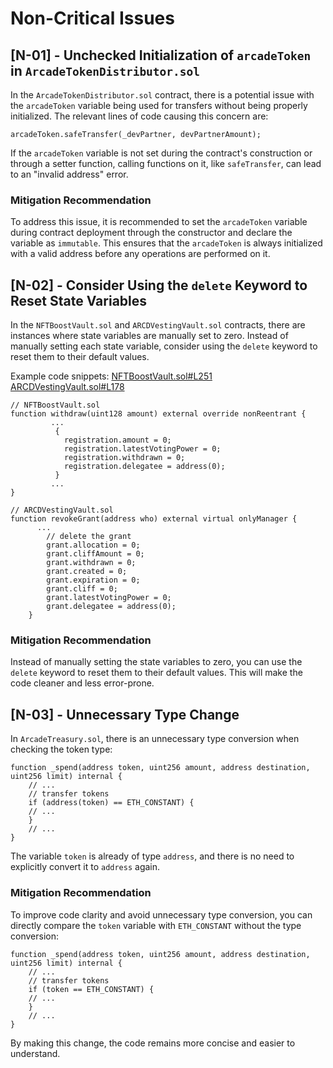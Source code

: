 # Non-Critical Issues

## [N-01] - Unchecked Initialization of `arcadeToken` in `ArcadeTokenDistributor.sol`

In the `ArcadeTokenDistributor.sol` contract, there is a potential issue with the `arcadeToken` variable being used for transfers without being properly initialized. The relevant lines of code causing this concern are:

```solidity
arcadeToken.safeTransfer(_devPartner, devPartnerAmount);
```

If the `arcadeToken` variable is not set during the contract's construction or through a setter function, calling functions on it, like `safeTransfer`, can lead to an "invalid address" error.

### Mitigation Recommendation

To address this issue, it is recommended to set the `arcadeToken` variable during contract deployment through the constructor and declare the variable as `immutable`. This ensures that the `arcadeToken` is always initialized with a valid address before any operations are performed on it.

## [N-02] - Consider Using the `delete` Keyword to Reset State Variables

In the `NFTBoostVault.sol` and `ARCDVestingVault.sol` contracts, there are instances where state variables are manually set to zero. Instead of manually setting each state variable, consider using the `delete` keyword to reset them to their default values.

Example code snippets:
[NFTBoostVault.sol#L251](https://github.com/code-423n4/2023-07-arcade/blob/f8ac4e7c4fdea559b73d9dd5606f618d4e6c73cd/contracts/NFTBoostVault.sol#L251-L254)
[ARCDVestingVault.sol#L178](https://github.com/code-423n4/2023-07-arcade/blob/f8ac4e7c4fdea559b73d9dd5606f618d4e6c73cd/contracts/ARCDVestingVault.sol#L178-L185)

```solidity
// NFTBoostVault.sol
function withdraw(uint128 amount) external override nonReentrant {
         ...
          {
            registration.amount = 0;
            registration.latestVotingPower = 0;
            registration.withdrawn = 0;
            registration.delegatee = address(0);
          }
         ...
}

// ARCDVestingVault.sol
function revokeGrant(address who) external virtual onlyManager {
      ...
        // delete the grant
        grant.allocation = 0;
        grant.cliffAmount = 0;
        grant.withdrawn = 0;
        grant.created = 0;
        grant.expiration = 0;
        grant.cliff = 0;
        grant.latestVotingPower = 0;
        grant.delegatee = address(0);
    }
```

### Mitigation Recommendation

Instead of manually setting the state variables to zero, you can use the `delete` keyword to reset them to their default values. This will make the code cleaner and less error-prone.

## [N-03] - Unnecessary Type Change

In `ArcadeTreasury.sol`, there is an unnecessary type conversion when checking the token type:

```solidity
function _spend(address token, uint256 amount, address destination, uint256 limit) internal {
    // ...
    // transfer tokens
    if (address(token) == ETH_CONSTANT) {
    // ...
    }
    // ...
}
```

The variable `token` is already of type `address`, and there is no need to explicitly convert it to `address` again.

### Mitigation Recommendation

To improve code clarity and avoid unnecessary type conversion, you can directly compare the `token` variable with `ETH_CONSTANT` without the type conversion:

```solidity
function _spend(address token, uint256 amount, address destination, uint256 limit) internal {
    // ...
    // transfer tokens
    if (token == ETH_CONSTANT) {
    // ...
    }
    // ...
}
```

By making this change, the code remains more concise and easier to understand.